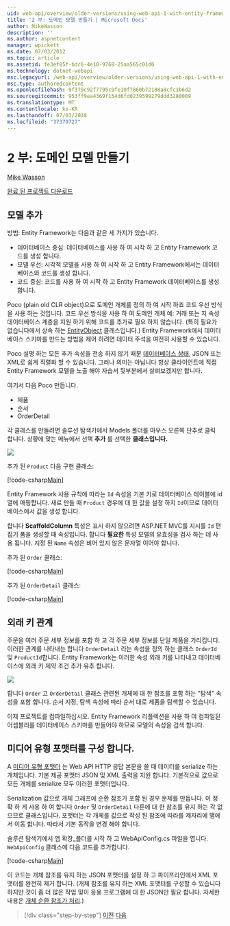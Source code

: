 ```yaml
---
uid: web-api/overview/older-versions/using-web-api-1-with-entity-framework-5/using-web-api-with-entity-framework-part-2
title: '2 부: 도메인 모델 만들기 | Microsoft Docs'
author: MikeWasson
description: ''
ms.author: aspnetcontent
manager: wpickett
ms.date: 07/03/2012
ms.topic: article
ms.assetid: fe3ef85f-bdc6-4e10-9768-25aa565c01d0
ms.technology: dotnet-webapi
msc.legacyurl: /web-api/overview/older-versions/using-web-api-1-with-entity-framework-5/using-web-api-with-entity-framework-part-2
msc.type: authoredcontent
ms.openlocfilehash: 9f379c92f7795c9fe10f7860b72188a8cfc1b6d2
ms.sourcegitcommit: 953ff9ea4369f154d6fd0239599279ddd3280009
ms.translationtype: MT
ms.contentlocale: ko-KR
ms.lasthandoff: 07/03/2018
ms.locfileid: "37379727"
---
```

<a name="part-2-creating-the-domain-models"></a>2 부: 도메인 모델 만들기
====================
[Mike Wasson](https://github.com/MikeWasson)

[완료 된 프로젝트 다운로드](http://code.msdn.microsoft.com/ASP-NET-Web-API-with-afa30545)

## <a name="add-models"></a>모델 추가

방법: Entity Framework는 다음과 같은 세 가지가 있습니다.

- 데이터베이스 중심: 데이터베이스를 사용 하 여 시작 하 고 Entity Framework 코드를 생성 합니다.
- 모델 우선: 시각적 모델을 사용 하 여 시작 하 고 Entity Framework에서는 데이터베이스와 코드를 생성 합니다.
- 코드 중심: 코드를 사용 하 여 시작 하 고 Entity Framework 데이터베이스를 생성 합니다.

Poco (plain old CLR object)으로 도메인 개체를 정의 하 여 시작 하죠 코드 우선 방식을 사용 하는 것입니다. 코드 우선 방식을 사용 하 여 도메인 개체 예: 거래 또는 지 속성 데이터베이스 계층을 지원 하기 위해 코드를 추가로 필요 하지 않습니다. (특히 필요가 없습니다에서 상속 하는 [EntityObject](https://msdn.microsoft.com/library/system.data.objects.dataclasses.entityobject.aspx) 클래스입니다.) Entity Framework에서 데이터베이스 스키마를 만드는 방법을 제어 하려면 데이터 주석을 여전히 사용할 수 있습니다.

Poco 설명 하는 모든 추가 속성을 전송 하지 않기 때문 [데이터베이스 상태](https://msdn.microsoft.com/library/system.data.entitystate.aspx), JSON 또는 XML로 쉽게 직렬화 할 수 있습니다. 그러나 의미는 아닙니다 항상 클라이언트에 직접 Entity Framework 모델을 노출 해야 자습서 뒷부분에서 살펴보겠지만 합니다.

여기서 다음 Poco 만듭니다.

- 제품
- 순서
- OrderDetail

각 클래스를 만들려면 솔루션 탐색기에서 Models 폴더를 마우스 오른쪽 단추로 클릭 합니다. 상황에 맞는 메뉴에서 선택 **추가** 를 선택한 **클래스입니다.**

![](using-web-api-with-entity-framework-part-2/_static/image1.png)

추가 된 `Product` 다음 구현 클래스:

[!code-csharp[Main](using-web-api-with-entity-framework-part-2/samples/sample1.cs)]

Entity Framework 사용 규칙에 따라는 `Id` 속성을 기본 키로 데이터베이스 테이블에 id 열에 매핑합니다. 새로 만들 때 `Product` 경우에 대 한 값을 설정 하지 `Id`이므로 데이터베이스에서 값을 생성 합니다.

합니다 **ScaffoldColumn** 특성은 표시 하지 않으려면 ASP.NET MVC를 지시를 `Id` 편집기 폼을 생성할 때 속성입니다. 합니다 **필요한** 특성 모델의 유효성을 검사 하는 데 사용 됩니다. 지정 된 `Name` 속성은 비어 있지 않은 문자열 이어야 합니다.

추가 된 `Order` 클래스:

[!code-csharp[Main](using-web-api-with-entity-framework-part-2/samples/sample2.cs)]

추가 된 `OrderDetail` 클래스:

[!code-csharp[Main](using-web-api-with-entity-framework-part-2/samples/sample3.cs)]

## <a name="foreign-key-relations"></a>외래 키 관계

주문을 여러 주문 세부 정보를 포함 하 고 각 주문 세부 정보를 단일 제품을 가리킵니다. 이러한 관계를 나타내는 합니다 `OrderDetail` 라는 속성을 정의 하는 클래스 `OrderId` 및 `ProductId`합니다. Entity Framework는 이러한 속성 외래 키를 나타내고 데이터베이스에 외래 키 제약 조건 추가 유추 합니다.

![](using-web-api-with-entity-framework-part-2/_static/image2.png)

합니다 `Order` 고 `OrderDetail` 클래스 관련된 개체에 대 한 참조를 포함 하는 "탐색" 속성을 포함 합니다. 순서 지정, 탐색 속성에 따라 순서 대로 제품을 탐색할 수 있습니다.

이제 프로젝트를 컴파일하십시오. Entity Framework 리플렉션을 사용 하 여 컴파일된 어셈블리를 데이터베이스 스키마를 만들어야 하므로 모델의 속성을 검색 합니다.

## <a name="configure-the-media-type-formatters"></a>미디어 유형 포맷터를 구성 합니다.

A [미디어 유형 포맷터](../../formats-and-model-binding/media-formatters.md) 는 Web API HTTP 응답 본문을 쓸 때 데이터를 serialize 하는 개체입니다. 기본 제공 포맷터 JSON 및 XML 출력을 지원 합니다. 기본적으로 값으로 모든 개체를 serialize 모두 이러한 포맷터입니다.

Serialization 값으로 개체 그래프에 순환 참조가 포함 된 경우 문제를 만듭니다. 이 정확 하 게 사용 하 여 합니다 `Order` 및 `OrderDetail` 다른에 대 한 참조를 유지 하는 각 없으므로 클래스입니다. 포맷터는 각 개체를 값으로 작성 된 참조에 따라를 제자리에 맴에서 이동 합니다. 따라서 기본 동작을 변경 해야 합니다.

솔루션 탐색기에서 앱 확장\_폴더를 시작 하 고 WebApiConfig.cs 파일을 엽니다. `WebApiConfig` 클래스에 다음 코드를 추가합니다.

[!code-csharp[Main](using-web-api-with-entity-framework-part-2/samples/sample4.cs?highlight=11)]

이 코드는 개체 참조를 유지 하는 JSON 포맷터를 설정 하 고 파이프라인에서 XML 포맷터를 완전히 제거 합니다. (개체 참조를 유지 하는 XML 포맷터를 구성할 수 있습니다 하지만 것이 좀 더 많은 작업 및이 응용 프로그램에 대 한 JSON만 필요 합니다. 자세한 내용은 [개체 순환 참조가 처리](../../formats-and-model-binding/json-and-xml-serialization.md#handling_circular_object_references).)

> [!div class="step-by-step"]
> [이전](using-web-api-with-entity-framework-part-1.md)
> [다음](using-web-api-with-entity-framework-part-3.md)
